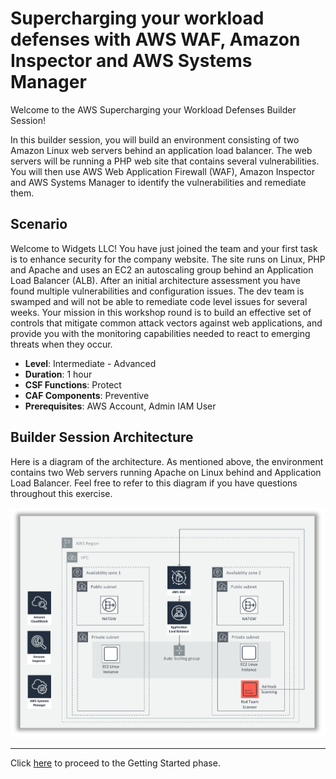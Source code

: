 # Supercharging your workload defenses with AWS WAF, Amazon Inspector and AWS Systems Manager

Welcome to the AWS Supercharging your Workload Defenses Builder Session!

In this builder session, you will build an environment consisting of two Amazon Linux web servers behind an application load balancer. The web servers will be running a PHP web site that contains several vulnerabilities. You will then use AWS Web Application Firewall (WAF), Amazon Inspector and AWS Systems Manager to identify the vulnerabilities and remediate them. 

## Scenario

Welcome to Widgets LLC! You have just joined the team and your first task is to enhance security for the company website. The site runs on Linux, PHP and Apache and uses an EC2 an autoscaling group behind an Application Load Balancer (ALB). After an initial architecture assessment you have found multiple vulnerabilities and configuration issues. The dev team is swamped and will not be able to remediate code level issues for several weeks. Your mission in this workshop round is to build an effective set of controls that mitigate common attack vectors against web applications, and provide you with the monitoring capabilities needed to react to emerging threats when they occur.


* **Level**: Intermediate - Advanced
* **Duration**: 1 hour
* **CSF Functions**: Protect
* **CAF Components**: Preventive
* **Prerequisites**: AWS Account, Admin IAM User

## Builder Session Architecture

Here is a diagram of the architecture.  As mentioned above, the environment contains two Web servers running Apache on Linux behind and Application Load Balancer.  Feel free to refer to this diagram if you have questions throughout this exercise.

![Workshop Architecture](images/pww-diagram.png)

---

Click [here](getting-started.md) to proceed to the Getting Started phase.

